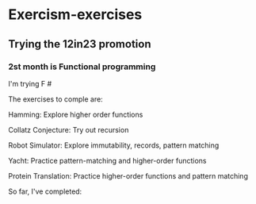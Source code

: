 # Exercism-exercises

## Trying the 12in23 promotion

### 2st month is Functional programming

I'm trying F #

The exercises to comple are:

 Hamming: Explore higher order functions

 Collatz Conjecture: Try out recursion

 Robot Simulator: Explore immutability, records, pattern matching

 Yacht: Practice pattern-matching and higher-order functions

 Protein Translation: Practice higher-order functions and pattern matching

 So far, I've completed:
